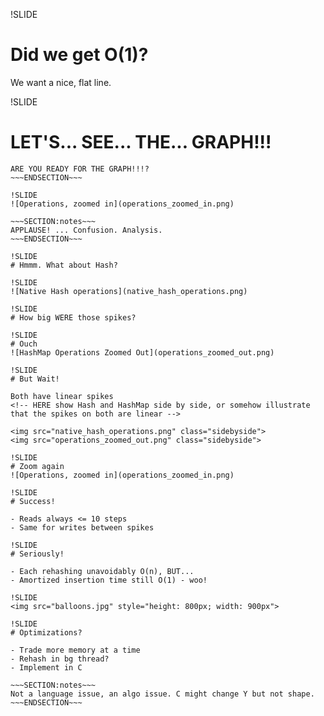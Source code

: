 !SLIDE
# Did we get O(1)?

We want a nice, flat line.

!SLIDE
# LET'S... SEE... THE... GRAPH!!!

~~~SECTION:notes~~~
ARE YOU READY FOR THE GRAPH!!!?
~~~ENDSECTION~~~

!SLIDE
![Operations, zoomed in](operations_zoomed_in.png)

~~~SECTION:notes~~~
APPLAUSE! ... Confusion. Analysis.
~~~ENDSECTION~~~

!SLIDE
# Hmmm. What about Hash?

!SLIDE
![Native Hash operations](native_hash_operations.png)

!SLIDE
# How big WERE those spikes?

!SLIDE
# Ouch
![HashMap Operations Zoomed Out](operations_zoomed_out.png)

!SLIDE
# But Wait!

Both have linear spikes
<!-- HERE show Hash and HashMap side by side, or somehow illustrate that the spikes on both are linear -->

<img src="native_hash_operations.png" class="sidebyside">
<img src="operations_zoomed_out.png" class="sidebyside">

!SLIDE
# Zoom again
![Operations, zoomed in](operations_zoomed_in.png)

!SLIDE
# Success!

- Reads always <= 10 steps
- Same for writes between spikes

!SLIDE
# Seriously!

- Each rehashing unavoidably O(n), BUT...
- Amortized insertion time still O(1) - woo!

!SLIDE
<img src="balloons.jpg" style="height: 800px; width: 900px">

!SLIDE
# Optimizations?

- Trade more memory at a time
- Rehash in bg thread?
- Implement in C

~~~SECTION:notes~~~
Not a language issue, an algo issue. C might change Y but not shape.
~~~ENDSECTION~~~
